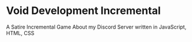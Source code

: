 # Void Development Incremental
 A Satire Incremental Game About my Discord Server written in JavaScript, HTML, CSS
